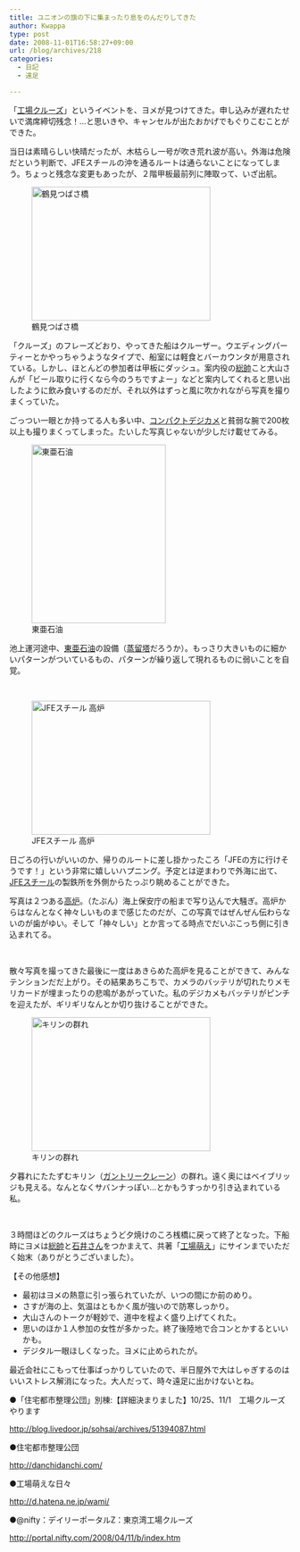 ```yaml
---
title: ユニオンの旗の下に集まったり息をのんだりしてきた
author: Kwappa
type: post
date: 2008-11-01T16:58:27+09:00
url: /blog/archives/218
categories:
  - 日記
  - 遠足

---
```

「[工場クルーズ](http://blog.livedoor.jp/sohsai/archives/51394087.html)」というイベントを、ヨメが見つけてきた。申し込みが遅れたせいで満席締切残念！…と思いきや、キャンセルが出たおかげでもぐりこむことができた。
  
当日は素晴らしい快晴だったが、木枯らし一号が吹き荒れ波が高い。外海は危険だという判断で、JFEスチールの沖を通るルートは通らないことになってしまう。ちょっと残念な変更もあったが、２階甲板最前列に陣取って、いざ出航。
  
<figure id="attachment_219" aria-describedby="caption-attachment-219" style="width: 320px" class="wp-caption aligncenter"><img class="size-medium wp-image-219" title="鶴見つばさ橋" src="/blog/images/2008/11/08-11-01_14-28.jpg" alt="鶴見つばさ橋" width="320" height="240" /><figcaption id="caption-attachment-219" class="wp-caption-text">鶴見つばさ橋</figcaption></figure>
  
「クルーズ」のフレーズどおり、やってきた船はクルーザー。ウエディングパーティーとかやっちゃうようなタイプで、船室には軽食とバーカウンタが用意されている。しかし、ほとんどの参加者は甲板にダッシュ。案内役の[総帥](http://danchidanchi.com/)こと大山さんが「ビール取りに行くなら今のうちですよー」などと案内してくれると思い出したように飲み食いするのだが、それ以外はずっと風に吹かれながら写真を撮りまくっていた。
  
<!--more-->


  
ごっつい一眼とか持ってる人も多い中、[コンパクトデジカメ](http://www.amazon.co.jp/exec/obidos/ASIN/B000V9F3CU/bottomline02-22)と貧弱な腕で200枚以上も撮りまくってしまった。たいした写真じゃないが少しだけ載せてみる。
  
<figure id="attachment_220" aria-describedby="caption-attachment-220" style="width: 240px" class="wp-caption alignleft"><img class="size-medium wp-image-220" title="東亜石油" src="/blog/images/2008/11/08-11-01_15-53.jpg" alt="東亜石油　" width="240" height="320" /><figcaption id="caption-attachment-220" class="wp-caption-text">東亜石油　</figcaption></figure>
  
池上運河途中、[東亜石油](http://www.toaoil.co.jp/)の設備（[蒸留塔](http://www.kyoseki.org/sekiyu/sekiyu_6.html)だろうか）。もっさり大きいものに細かいパターンがついているもの、パターンが繰り返して現れるものに弱いことを自覚。
  
<br style="clear:both" />
  
<figure id="attachment_221" aria-describedby="caption-attachment-221" style="width: 320px" class="wp-caption alignright"><img class="size-medium wp-image-221" title="JFEスチール 高炉" src="/blog/images/2008/11/08-11-01_16-22.jpg" alt="JFEスチール 高炉" width="320" height="240" /><figcaption id="caption-attachment-221" class="wp-caption-text">JFEスチール 高炉</figcaption></figure>
  
日ごろの行いがいいのか、帰りのルートに差し掛かったころ「JFEの方に行けそうです！」という非常に嬉しいハプニング。予定とは逆まわりで外海に出て、[JFEスチール](http://www.jfe-steel.co.jp/)の製鉄所を外側からたっぷり眺めることができた。
  
写真は２つある[高炉](http://ja.wikipedia.org/wiki/%E9%AB%98%E7%82%89)。（たぶん）海上保安庁の船まで写り込んで大騒ぎ。高炉からはなんとなく神々しいものまで感じたのだが、この写真ではぜんぜん伝わらないのが歯がゆい。そして「神々しい」とか言ってる時点でだいぶこっち側に引き込まれてる。
  
<br style="clear:both" />
  
散々写真を撮ってきた最後に一度はあきらめた高炉を見ることができて、みんなテンションだだ上がり。その結果あちこちで、カメラのバッテリが切れたりメモリカードが埋まったりの悲鳴があがっていた。私のデジカメもバッテリがピンチを迎えたが、ギリギリなんとか切り抜けることができた。
  
<figure id="attachment_222" aria-describedby="caption-attachment-222" style="width: 320px" class="wp-caption alignleft"><img class="size-medium wp-image-222" title="キリンの群れ" src="/blog/images/2008/11/08-11-01_16-28.jpg" alt="キリンの群れ" width="320" height="240" /><figcaption id="caption-attachment-222" class="wp-caption-text">キリンの群れ</figcaption></figure>
  
夕暮れにたたずむキリン（[ガントリークレーン](http://ja.wikipedia.org/wiki/%E3%82%AC%E3%83%B3%E3%83%88%E3%83%AA%E3%83%BC%E3%82%AF%E3%83%AC%E3%83%BC%E3%83%B3)）の群れ。遠く奥にはベイブリッジも見える。なんとなくサバンナっぽい…とかもうすっかり引き込まれている私。
  
<br style="clear:both" />
  
３時間ほどのクルーズはちょうど夕焼けのころ桟橋に戻って終了となった。下船時にヨメは[総帥](http://blog.livedoor.jp/sohsai/)と[石井さん](http://d.hatena.ne.jp/wami/)をつかまえて、共著「[工場萌え](http://www.amazon.co.jp/exec/obidos/ASIN/448780163X/bottomline02-22)」にサインまでいただく始末（ありがとうございました）。
  
【その他感想】

  * 最初はヨメの熱意に引っ張られていたが、いつの間にか前のめり。
  * さすが海の上、気温はともかく風が強いので防寒しっかり。
  * 大山さんのトークが軽妙で、道中を程よく盛り上げてくれた。
  * 思いのほか１人参加の女性が多かった。終了後陸地で合コンとかするといいかも。
  * デジタル一眼ほしくなった。ヨメに止められたが。

最近会社にこもって仕事ばっかりしていたので、半日屋外で大はしゃぎするのはいいストレス解消になった。大人だって、時々遠足に出かけないとね。
  
●「住宅都市整理公団」別棟:【詳細決まりました】10/25、11/1　工場クルーズやります
  
http://blog.livedoor.jp/sohsai/archives/51394087.html
  
●住宅都市整理公団
  
http://danchidanchi.com/
  
●工場萌えな日々
  
http://d.hatena.ne.jp/wami/
  
●@nifty：デイリーポータルZ：東京湾工場クルーズ
  
http://portal.nifty.com/2008/04/11/b/index.htm
